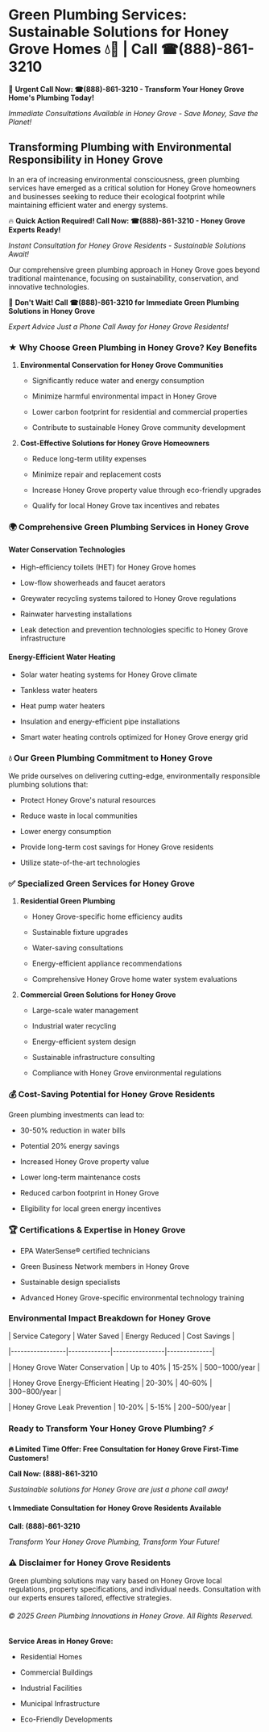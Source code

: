 # Green Plumbing Services: Sustainable Solutions for Honey Grove Homes 💧🌿 | Call ☎(888)-861-3210

🚨 **Urgent Call Now: ☎(888)-861-3210 - Transform Your Honey Grove Home's Plumbing Today!**
*Immediate Consultations Available in Honey Grove - Save Money, Save the Planet!*

## Transforming Plumbing with Environmental Responsibility in Honey Grove

In an era of increasing environmental consciousness, green plumbing services have emerged as a critical solution for Honey Grove homeowners and businesses seeking to reduce their ecological footprint while maintaining efficient water and energy systems. 

🔥 **Quick Action Required! Call Now: ☎(888)-861-3210 - Honey Grove Experts Ready!**
*Instant Consultation for Honey Grove Residents - Sustainable Solutions Await!*

Our comprehensive green plumbing approach in Honey Grove goes beyond traditional maintenance, focusing on sustainability, conservation, and innovative technologies.

🚨 **Don't Wait! Call ☎(888)-861-3210 for Immediate Green Plumbing Solutions in Honey Grove**
*Expert Advice Just a Phone Call Away for Honey Grove Residents!*

### ★ Why Choose Green Plumbing in Honey Grove? Key Benefits

1. **Environmental Conservation for Honey Grove Communities** 
   - Significantly reduce water and energy consumption
   - Minimize harmful environmental impact in Honey Grove
   - Lower carbon footprint for residential and commercial properties
   - Contribute to sustainable Honey Grove community development

2. **Cost-Effective Solutions for Honey Grove Homeowners** 
   - Reduce long-term utility expenses
   - Minimize repair and replacement costs
   - Increase Honey Grove property value through eco-friendly upgrades
   - Qualify for local Honey Grove tax incentives and rebates

### 🌍 Comprehensive Green Plumbing Services in Honey Grove

#### Water Conservation Technologies
- High-efficiency toilets (HET) for Honey Grove homes
- Low-flow showerheads and faucet aerators
- Greywater recycling systems tailored to Honey Grove regulations
- Rainwater harvesting installations
- Leak detection and prevention technologies specific to Honey Grove infrastructure

#### Energy-Efficient Water Heating
- Solar water heating systems for Honey Grove climate
- Tankless water heaters
- Heat pump water heaters
- Insulation and energy-efficient pipe installations
- Smart water heating controls optimized for Honey Grove energy grid

### 💧 Our Green Plumbing Commitment to Honey Grove

We pride ourselves on delivering cutting-edge, environmentally responsible plumbing solutions that:
- Protect Honey Grove's natural resources
- Reduce waste in local communities
- Lower energy consumption
- Provide long-term cost savings for Honey Grove residents
- Utilize state-of-the-art technologies

### ✅ Specialized Green Services for Honey Grove

1. **Residential Green Plumbing**
   - Honey Grove-specific home efficiency audits
   - Sustainable fixture upgrades
   - Water-saving consultations
   - Energy-efficient appliance recommendations
   - Comprehensive Honey Grove home water system evaluations

2. **Commercial Green Solutions for Honey Grove**
   - Large-scale water management
   - Industrial water recycling
   - Energy-efficient system design
   - Sustainable infrastructure consulting
   - Compliance with Honey Grove environmental regulations

### 💰 Cost-Saving Potential for Honey Grove Residents

Green plumbing investments can lead to:
- 30-50% reduction in water bills
- Potential 20% energy savings
- Increased Honey Grove property value
- Lower long-term maintenance costs
- Reduced carbon footprint in Honey Grove
- Eligibility for local green energy incentives

### 🏆 Certifications & Expertise in Honey Grove

- EPA WaterSense® certified technicians
- Green Business Network members in Honey Grove
- Sustainable design specialists
- Advanced Honey Grove-specific environmental technology training

### Environmental Impact Breakdown for Honey Grove

| Service Category | Water Saved | Energy Reduced | Cost Savings |
|-----------------|-------------|----------------|--------------|
| Honey Grove Water Conservation | Up to 40% | 15-25% | $500-$1000/year |
| Honey Grove Energy-Efficient Heating | 20-30% | 40-60% | $300-$800/year |
| Honey Grove Leak Prevention | 10-20% | 5-15% | $200-$500/year |

### Ready to Transform Your Honey Grove Plumbing? ⚡

**🔥 Limited Time Offer: Free Consultation for Honey Grove First-Time Customers!**

**Call Now: (888)-861-3210**
*Sustainable solutions for Honey Grove are just a phone call away!*

#### 📞 Immediate Consultation for Honey Grove Residents Available

**Call: (888)-861-3210**
*Transform Your Honey Grove Plumbing, Transform Your Future!*

### ⚠️ Disclaimer for Honey Grove Residents

Green plumbing solutions may vary based on Honey Grove local regulations, property specifications, and individual needs. Consultation with our experts ensures tailored, effective strategies.

###### © 2025 Green Plumbing Innovations in Honey Grove. All Rights Reserved.

**Service Areas in Honey Grove:** 
- Residential Homes
- Commercial Buildings
- Industrial Facilities
- Municipal Infrastructure
- Eco-Friendly Developments